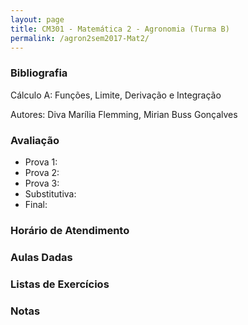 ```yaml
---
layout: page
title: CM301 - Matemática 2 - Agronomia (Turma B)
permalink: /agron2sem2017-Mat2/
---
```


<h3>Bibliografia</h3>

  Cálculo A: Funções, Limite, Derivação e Integração 
	
  Autores: Diva Marília Flemming, Mirian Buss Gonçalves

<h3>Avaliação</h3>

- Prova 1: 
- Prova 2: 
- Prova 3:
- Substitutiva:
- Final:

<h3>Horário de Atendimento</h3>

<h3>Aulas Dadas</h3>

<h3>Listas de Exercícios</h3>

<h3>Notas</h3>

